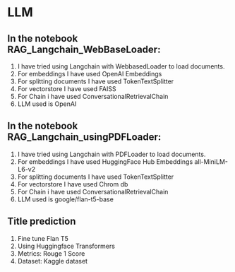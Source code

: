 # LLM

## In the notebook RAG_Langchain_WebBaseLoader:
1. I have tried using Langchain with WebbasedLoader to load documents.
2. For embeddings I have used OpenAI Embeddings
3. For splitting documents I have used TokenTextSplitter
4. For vectorstore I have used FAISS
5. For Chain i have used ConversationalRetrievalChain
6. LLM used is OpenAI


## In the notebook RAG_Langchain_usingPDFLoader:
1. I have tried using Langchain with PDFLoader to load documents.
2. For embeddings I have used HuggingFace Hub Embeddings all-MiniLM-L6-v2
3. For splitting documents I have used TokenTextSplitter
4. For vectorstore I have used Chrom db
5. For Chain i have used ConversationalRetrievalChain
6. LLM used is google/flan-t5-base

## Title prediction
1. Fine tune Flan T5
2. Using Huggingface Transformers
3. Metrics: Rouge 1 Score
4. Dataset: Kaggle dataset
